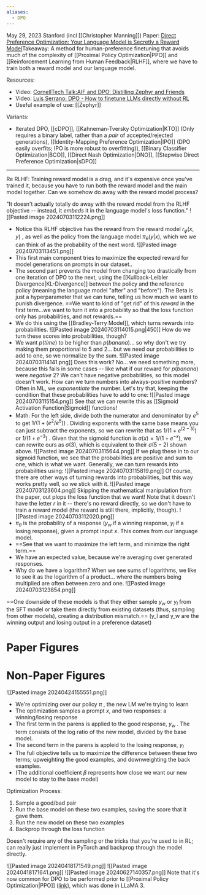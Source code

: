 ```yaml
---
aliases:
  - DPO
---
```

May 29, 2023
Stanford (incl [[Christopher Manning]])
Paper: [Direct Preference Optimization: Your Language Model is Secretly a Reward Model](https://arxiv.org/abs/2305.18290)Takeaway: A method for human-preference finetuning that avoids much of the complexity of [[Proximal Policy Optimization|PPO]] and [[Reinforcement Learning from Human Feedback|RLHF]], where we have to train both a reward model and our language model.

Resources:
- Video: [CornellTech Talk:AIF and DPO: Distilling Zephyr and Friends](https://youtu.be/cuObPxCOBCw?si=JSgXQGcareJU2mJd)
- Video: [Luis Serrano: DPO - How to finetune LLMs directly without RL](https://www.youtube.com/watch?v=k2pD3k1485A)
- Useful example of use: [[Zephyr]]

Variants: 
- Iterated DPO, [[cDPO]], [[Kahneman-Tversky Optimization|KTO]] (Only requires a binary label, rather than a *pair* of accepted/rejected generations), [[Identity-Mapping Preference Optimization|IPO]] (DPO easily overfits; IPO is more robust to overfitting)), [[Binary Classifier Optimization|BCO]], [[Direct Nash Optimization|DNO]], [[Stepwise Direct Preference Optimization|sDPO]]

----

Re RLHF: Training reward model is a drag, and it's expensive once you've trained it, because you have to run both the reward model and the main model together. Can we somehow do away with the reward model process?

"It doesn't actually totally do away with the reward model from the RLHF objective -- instead, it *embeds* it in the language model's loss function."
![[Pasted image 20240703112224.png]]
- Notice this RLHF objective has the reward from the reward model $r_{\phi}(x,y)$ , as well as the policy from the language model $\pi_{\theta}(y|x)$, which we we can think of as the probability of the next word.
![[Pasted image 20240703113451.png]]
- This first main component tries to maximize the expected reward for model generations on prompts in our dataset..
- The second part prevents the model from changing too drastically from one iteration of DPO to the next, using the [[Kullback-Leibler Divergence|KL-Divergence]] between the policy and the reference policy (meaning the language model "after" and "before"). The Beta is just a hyperparameter that we can tune, telling us how much we want to punish divergence.
==We want to kind of "get rid" of this *reward* in the first term...we want to turn it into a probability so that the loss function only has probabilities, and not rewards.==
- We do this using the [[Bradley-Terry Model]], which turns rewards into probabilities.
![[Pasted image 20240703114015.png|450]]
How do we turn these scores into probabilities, though?
- We want $p(time)$ to be higher than $p(banana)$... so why don't we try making them proportional to 5 and 2... but we need our probabilities to add to one, so we normalize by the sum.
![[Pasted image 20240703114141.png]]
Does this work? No... we need something more, because this fails in some cases -- like what if our reward for $p(banana)$ were *negative* 2? We can't have negative probabilities, so this model doesn't work.
How can we turn numbers into always-positive numbers? Often in ML, we *exponentiate* the number. Let's try that, keeping the condition that these probabilities have to add to one:
![[Pasted image 20240703115154.png]]
See that we can rewrite this as [[Sigmoid Activation Function|Sigmoid]] functions!
- Math: For the left side, divide both the numerator and denominator by $e^5$ to get $1/(1+(e^2/e^5))$ . Dividing exponents with the same base means you can just subtract the exponents, so we can rewrite that as $1/(1+e^{(2-5)})$  or $1/(1+e^{-3})$ . Given that the sigmoid function is $\sigma(x) = 1/(1+e^{-x})$, we can rewrite ours as $\sigma(3)$, which is equivalent to their $\sigma(5-2)$ shown above.
![[Pasted image 20240703115644.png]]
If we plug these in to our sigmoid function, we see that the probabilities are positive and sum to one, which is what we want. Generally, we can turn rewards into probabilities using:
![[Pasted image 20240703115819.png]]
Of course, there are other ways of turning rewards into probabilities, but this way works pretty well, so we stick with it.
![[Pasted image 20240703123604.png]]
Skipping the mathematical manipulation from the paper, out plops the loss function that we want! Note that it doesn't have the letter $r$ in it -- there's no reward directly, so we don't have to train a reward model (the reward is still there, implicitly, though).
![[Pasted image 20240703112020.png]]
- $\pi_{\theta}$ is the probability of a response ($y_w$ if a winning response, $y_l$ if a losing response), given a prompt input $x$. This comes from our language model.
- ==See that we want to maximize the left term, and minimize the right term.== 
- We have an expected value, because we're averaging over generated responses.
- Why do we have a logarithm? When we see sums of logarithms, we like to see it as the logarithm of a product... where the numbers being multiplied are often between zero and one. 
![[Pasted image 20240703123854.png]]




==One downside of these models is that they either sample $y_w$ or $y_l$ from the SFT model or take them directly from existing datasets (thus, sampling from other models), creating a distribution mismatch.==
(y_l and y_w are the winning output and losing output in a preference dataset)




# Paper Figures

# Non-Paper Figures

![[Pasted image 20240424155551.png]]
- We're optimizing over our policy $\pi$ , the new LM we're trying to learn
- The optimization samples a prompt $x$, and two responses: a winning/losing response
- The first term in the parens is applied to the good response, $y_w$ . The term consists of the log ratio of the new model, divided by the base model.
- The second term in the parens is appleid to the losing response, $y_l$ 
- The full objective tells us to maximize the difference between these two terms; upweighting the good examples, and downweighting the back examples.
- (The additional coefficient $\beta$  represents how close we want our new model to stay to the base model)

Optimization Process:
1. Sample a good/bad pair
2. Run the base model on these two examples, saving the score that it gave them.
3. Run the new model on these two examples
4. Backprop through the loss function

Doesn't require any of the sampling or the tricks that you're used to in RL; can really just implement in PyTorch and backprop through the model directly.


![[Pasted image 20240418171549.png]]
![[Pasted image 20240418171641.png]]
![[Pasted image 20240627140357.png]]
Note that it's  now common for DPO to be performed prior to [[Proximal Policy Optimization|PPO]] ([link](https://www.interconnects.ai/p/rlhf-roundup-2024)), which was done in LLaMA 3.